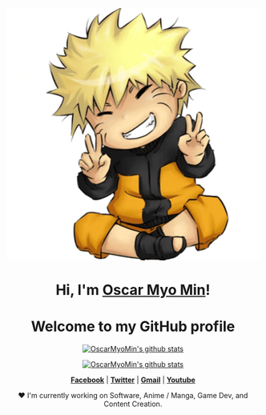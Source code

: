 <p align="center">
  <a href="#"><img src="pngwing.com.png" alt="Oscar Myo Min Banner"></a>
</p>

<h1 align="center">Hi, I'm <a href="https://www.facebook.com/oscar.m.min.1">Oscar Myo Min</a>!</h1>
<h1 align="center">Welcome to my GitHub profile</h1>

<p align="center">
  <a href="#">
    <img src="https://github-readme-stats.vercel.app/api/top-langs/?username=OscarMyoMin&hide=TeX&layout=compact" alt="OscarMyoMin's github stats">
  </a>
</p>
<p align="center">
  <a href="#"><img src="https://github-readme-stats.vercel.app/api?username=OscarMyoMin&hide_border=true&show_icons=true" alt="OscarMyoMin's github stats"></a>
</p>

<p align="center">
  <strong><a href="https://www.facebook.com/oscar.m.min.1">Facebook</a></strong> |
  <strong><a href="#">Twitter</a></strong> |
  <strong><a href="mailto:oscarmyomin@gmail.com">Gmail</a></strong> |
  <strong><a href="#">Youtube</a></strong>
</p>

<p align="center">❤ I'm currently working on Software, Anime / Manga, Game Dev, and Content Creation.</p>
